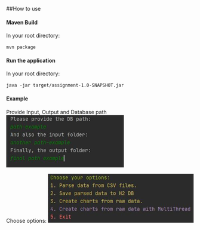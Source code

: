 ##How to use


#### Maven Build
In your root directory:
```$xslt
mvn package
```

#### Run the application
In your root directory:
```$xslt
java -jar target/assignment-1.0-SNAPSHOT.jar
```

#### Example
Provide Input, Output and Database path
<img src="path.JPG">

Choose options:
<img src="options.JPG">
